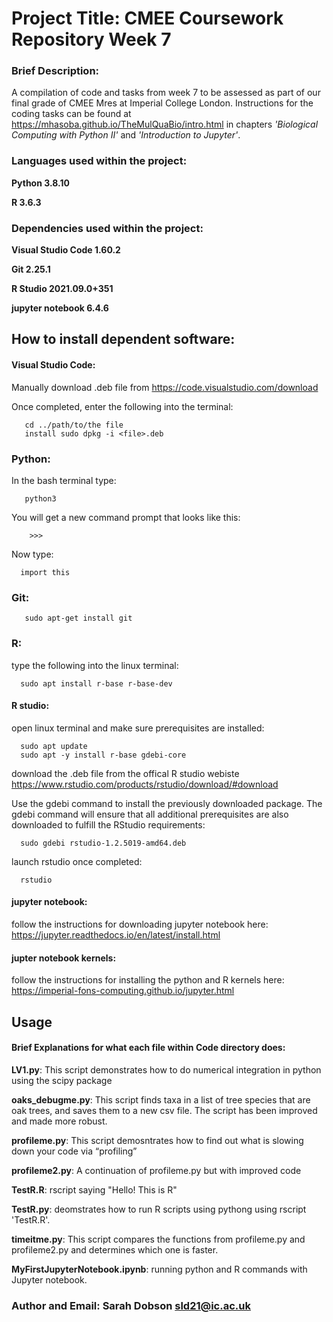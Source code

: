# Project Title: CMEE Coursework Repository Week 7

### Brief Description: 
A compilation of code and tasks from week 7 to be assessed as part of our final grade of CMEE Mres at Imperial College London. Instructions for the coding tasks can be found at https://mhasoba.github.io/TheMulQuaBio/intro.html in chapters *'Biological Computing with Python II'* and *'Introduction to Jupyter'*.

### Languages used within the project: 
**Python 3.8.10** 

**R 3.6.3**

### Dependencies used within the project: 
**Visual Studio Code 1.60.2** 

**Git 2.25.1**

**R Studio 2021.09.0+351**

**jupyter notebook 6.4.6**


## How to install dependent software:

#### Visual Studio Code: 

Manually download .deb file from https://code.visualstudio.com/download
   
Once completed, enter the following into the terminal:
   
       cd ../path/to/the file
       install sudo dpkg -i <file>.deb 
       
### Python:
In the bash terminal type:
       
       python3
       
You will get a new command prompt that looks like this:
  
        >>>
Now type:
  
      import this
  
### Git: 
  
       sudo apt-get install git 
       
       
### R: 
type the following into the linux terminal:

      sudo apt install r-base r-base-dev


#### R studio:

open linux terminal and make sure prerequisites are installed:

      sudo apt update
      sudo apt -y install r-base gdebi-core
      
      
download the .deb file from the offical R studio webiste https://www.rstudio.com/products/rstudio/download/#download


Use the gdebi command to install the previously downloaded package. The gdebi command will ensure that all additional prerequisites are also downloaded to fulfill the RStudio requirements: 

      sudo gdebi rstudio-1.2.5019-amd64.deb
      
launch rstudio once completed:

      rstudio
      
#### jupyter notebook:

follow the instructions for downloading jupyter notebook here: https://jupyter.readthedocs.io/en/latest/install.html

#### jupter notebook kernels:
follow the instructions for installing the python and R kernels here: https://imperial-fons-computing.github.io/jupyter.html



## Usage  

#### Brief Explanations for what each file within Code directory does:


**LV1.py**: This script demonstrates how to do numerical integration in python using the scipy package

**oaks_debugme.py**: This script finds taxa in a list of tree species that are oak trees, and saves them to a new csv file. The script has been improved and made more robust.

**profileme.py**: This script demosntrates how to find out what is slowing down your code via “profiling”

**profileme2.py**: A continuation of profileme.py but with improved code

**TestR.R**: rscript saying "Hello! This is R"

**TestR.py**: deomstrates how to run R scripts using pythong using rscript 'TestR.R'.

**timeitme.py**: This script compares the functions from profileme.py and profileme2.py and determines which one is faster.

**MyFirstJupyterNotebook.ipynb**: running python and R commands with Jupyter notebook.


### **Author and Email**: Sarah Dobson  sld21@ic.ac.uk

